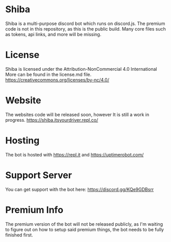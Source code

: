 # Shiba
Shiba is a multi-purpose discord bot which runs on discord.js. The premium code is not in this repository, as this is the public build.
Many core files such as tokens, api links, and more will be missing.



# License
Shiba is licensed under the Attribution-NonCommercial 4.0 International
More can be found in the license.md file. https://creativecommons.org/licenses/by-nc/4.0/



# Website
The websites code will be released soon, however It is still a work in progress. https://shiba.itsyourdriver.repl.co/


# Hosting
The bot is hosted with https://repl.it and https://uptimerobot.com/ 


# Support Server
You can get support with the bot here: https://discord.gg/KQe9GDBsrr


# Premium Info
The premium version of the bot will not be released publicly, as I'm waiting to figure out on how to setup said premium things, the bot needs to be fully finished first.
